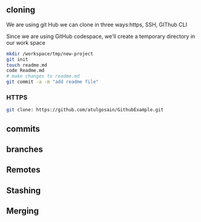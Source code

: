 ## cloning
We are using git Hub
we can clone in three ways:https, SSH, GIThub CLI

Since we are using GitHub codespace, we'll create a temporary directory in our work space
```sh
mkdir /workspace/tmp/new-project
git init
touch readme.md
code Readme.md
# make changes to readme.md
git commit -a -m "add readme file"
```

### HTTPS


```sh 
git clone: https://github.com/atulgosain/GithubExample.git
```

## commits
## branches
## Remotes
## Stashing
## Merging